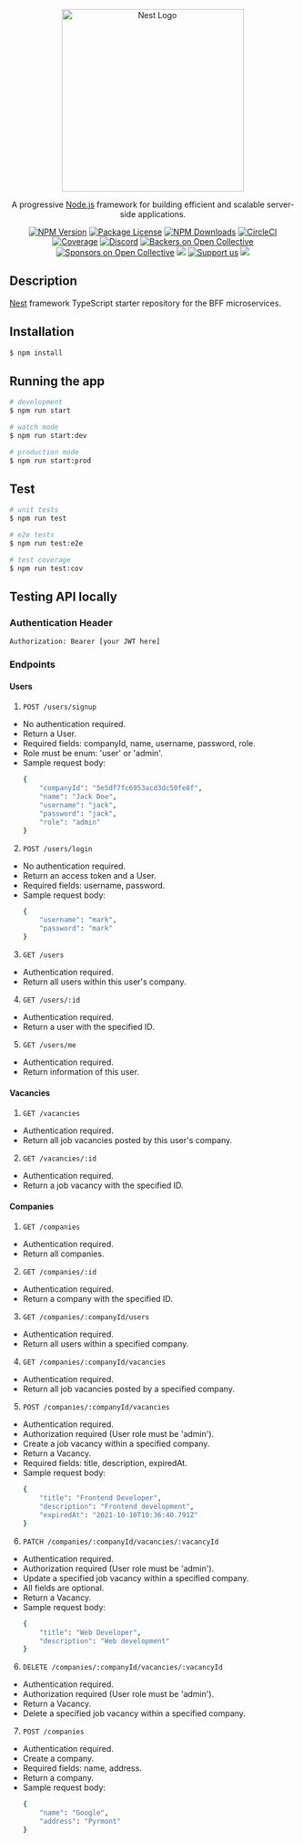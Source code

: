 <p align="center">
  <a href="http://nestjs.com/" target="blank"><img src="https://nestjs.com/img/logo_text.svg" width="320" alt="Nest Logo" /></a>
</p>

[circleci-image]: https://img.shields.io/circleci/build/github/nestjs/nest/master?token=abc123def456
[circleci-url]: https://circleci.com/gh/nestjs/nest

  <p align="center">A progressive <a href="http://nodejs.org" target="_blank">Node.js</a> framework for building efficient and scalable server-side applications.</p>
    <p align="center">
<a href="https://www.npmjs.com/~nestjscore" target="_blank"><img src="https://img.shields.io/npm/v/@nestjs/core.svg" alt="NPM Version" /></a>
<a href="https://www.npmjs.com/~nestjscore" target="_blank"><img src="https://img.shields.io/npm/l/@nestjs/core.svg" alt="Package License" /></a>
<a href="https://www.npmjs.com/~nestjscore" target="_blank"><img src="https://img.shields.io/npm/dm/@nestjs/common.svg" alt="NPM Downloads" /></a>
<a href="https://circleci.com/gh/nestjs/nest" target="_blank"><img src="https://img.shields.io/circleci/build/github/nestjs/nest/master" alt="CircleCI" /></a>
<a href="https://coveralls.io/github/nestjs/nest?branch=master" target="_blank"><img src="https://coveralls.io/repos/github/nestjs/nest/badge.svg?branch=master#9" alt="Coverage" /></a>
<a href="https://discord.gg/G7Qnnhy" target="_blank"><img src="https://img.shields.io/badge/discord-online-brightgreen.svg" alt="Discord"/></a>
<a href="https://opencollective.com/nest#backer" target="_blank"><img src="https://opencollective.com/nest/backers/badge.svg" alt="Backers on Open Collective" /></a>
<a href="https://opencollective.com/nest#sponsor" target="_blank"><img src="https://opencollective.com/nest/sponsors/badge.svg" alt="Sponsors on Open Collective" /></a>
  <a href="https://paypal.me/kamilmysliwiec" target="_blank"><img src="https://img.shields.io/badge/Donate-PayPal-ff3f59.svg"/></a>
    <a href="https://opencollective.com/nest#sponsor"  target="_blank"><img src="https://img.shields.io/badge/Support%20us-Open%20Collective-41B883.svg" alt="Support us"></a>
  <a href="https://twitter.com/nestframework" target="_blank"><img src="https://img.shields.io/twitter/follow/nestframework.svg?style=social&label=Follow"></a>
</p>
  <!--[![Backers on Open Collective](https://opencollective.com/nest/backers/badge.svg)](https://opencollective.com/nest#backer)
  [![Sponsors on Open Collective](https://opencollective.com/nest/sponsors/badge.svg)](https://opencollective.com/nest#sponsor)-->

## Description

[Nest](https://github.com/nestjs/nest) framework TypeScript starter repository for the BFF microservices.

## Installation

```bash
$ npm install
```

## Running the app

```bash
# development
$ npm run start

# watch mode
$ npm run start:dev

# production mode
$ npm run start:prod
```

## Test

```bash
# unit tests
$ npm run test

# e2e tests
$ npm run test:e2e

# test coverage
$ npm run test:cov
```

## Testing API locally
### Authentication Header
`Authorization: Bearer [your JWT here]`

### Endpoints
#### Users
1. `POST /users/signup`
- No authentication required. 
- Return a User.
- Required fields: companyId, name, username, password, role.
- Role must be enum: 'user' or 'admin'.
- Sample request body: 
    ```bash
    {
        "companyId": "5e5df7fc6953acd3dc50fe8f",
        "name": "Jack Doe",
        "username": "jack",
        "password": "jack",
        "role": "admin"
    }
    ```

2. `POST /users/login`
- No authentication required. 
- Return an access token and a User.
- Required fields: username, password.
- Sample request body: 
    ```bash
    {
        "username": "mark",
        "password": "mark"
    }
    ```

3. `GET /users`
- Authentication required. 
- Return all users within this user's company.

4. `GET /users/:id`
- Authentication required. 
- Return a user with the specified ID.

5. `GET /users/me`
- Authentication required. 
- Return information of this user.

#### Vacancies
1. `GET /vacancies`
- Authentication required. 
- Return all job vacancies posted by this user's company.

2. `GET /vacancies/:id`
- Authentication required. 
- Return a job vacancy with the specified ID.

#### Companies
1. `GET /companies`
- Authentication required. 
- Return all companies.

2. `GET /companies/:id`
- Authentication required. 
- Return a company with the specified ID.

3. `GET /companies/:companyId/users`
- Authentication required. 
- Return all users within a specified company.

4. `GET /companies/:companyId/vacancies`
- Authentication required. 
- Return all job vacancies posted by a specified company.

5. `POST /companies/:companyId/vacancies`
- Authentication required.
- Authorization required (User role must be 'admin').
- Create a job vacancy within a specified company.
- Return a Vacancy.
- Required fields: title, description, expiredAt.
- Sample request body: 
    ```bash
    {
        "title": "Frontend Developer",
        "description": "Frontend development",
        "expiredAt": "2021-10-10T10:36:40.791Z"
    }
    ```

6. `PATCH /companies/:companyId/vacancies/:vacancyId`
- Authentication required.
- Authorization required (User role must be 'admin').
- Update a specified job vacancy within a specified company.
- All fields are optional.
- Return a Vacancy.
- Sample request body: 
    ```bash
    {
        "title": "Web Developer",
        "description": "Web development"
    }
    ```

6. `DELETE /companies/:companyId/vacancies/:vacancyId`
- Authentication required.
- Authorization required (User role must be 'admin').
- Return a Vacancy.
- Delete a specified job vacancy within a specified company.

7. `POST /companies`
- Authentication required.
- Create a company.
- Required fields: name, address.
- Return a company.
- Sample request body: 
    ```bash
    {
        "name": "Google",
        "address": "Pyrmont"
    }
    ```

